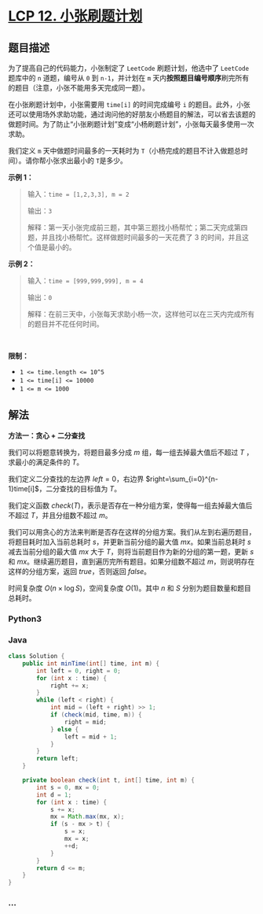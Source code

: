 # [LCP 12. 小张刷题计划](https://leetcode.cn/problems/xiao-zhang-shua-ti-ji-hua)

## 题目描述

<!-- 这里写题目描述 -->

<p>为了提高自己的代码能力，小张制定了 <code>LeetCode</code> 刷题计划，他选中了 <code>LeetCode</code> 题库中的 <code>n</code> 道题，编号从 <code>0</code> 到 <code>n-1</code>，并计划在 <code>m</code> 天内<strong>按照题目编号顺序</strong>刷完所有的题目（注意，小张不能用多天完成同一题）。</p>

<p>在小张刷题计划中，小张需要用 <code>time[i]</code> 的时间完成编号 <code>i</code> 的题目。此外，小张还可以使用场外求助功能，通过询问他的好朋友小杨题目的解法，可以省去该题的做题时间。为了防止&ldquo;小张刷题计划&rdquo;变成&ldquo;小杨刷题计划&rdquo;，小张每天最多使用一次求助。</p>

<p>我们定义 <code>m</code> 天中做题时间最多的一天耗时为 <code>T</code>（小杨完成的题目不计入做题总时间）。请你帮小张求出最小的 <code>T</code>是多少。</p>

<p><strong>示例 1：</strong></p>

<blockquote>
<p>输入：<code>time = [1,2,3,3], m = 2</code></p>

<p>输出：<code>3</code></p>

<p>解释：第一天小张完成前三题，其中第三题找小杨帮忙；第二天完成第四题，并且找小杨帮忙。这样做题时间最多的一天花费了 3 的时间，并且这个值是最小的。</p>
</blockquote>

<p><strong>示例 2：</strong></p>

<blockquote>
<p>输入：<code>time = [999,999,999], m = 4</code></p>

<p>输出：<code>0</code></p>

<p>解释：在前三天中，小张每天求助小杨一次，这样他可以在三天内完成所有的题目并不花任何时间。</p>
</blockquote>

<p>&nbsp;</p>

<p><strong>限制：</strong></p>

<ul>
	<li><code>1 &lt;= time.length &lt;= 10^5</code></li>
	<li><code>1 &lt;= time[i] &lt;= 10000</code></li>
	<li><code>1 &lt;= m &lt;= 1000</code></li>
</ul>

## 解法

<!-- 这里可写通用的实现逻辑 -->

**方法一：贪心 + 二分查找**

我们可以将题意转换为，将题目最多分成 $m$ 组，每一组去掉最大值后不超过 $T$ ，求最小的满足条件的 $T$。

我们定义二分查找的左边界 $left=0$，右边界 $right=\sum_{i=0}^{n-1}time[i]$，二分查找的目标值为 $T$。

我们定义函数 $check(T)$，表示是否存在一种分组方案，使得每一组去掉最大值后不超过 $T$，并且分组数不超过 $m$。

我们可以用贪心的方法来判断是否存在这样的分组方案。我们从左到右遍历题目，将题目耗时加入当前总耗时 $s$，并更新当前分组的最大值 $mx$。如果当前总耗时 $s$ 减去当前分组的最大值 $mx$ 大于 $T$，则将当前题目作为新的分组的第一题，更新 $s$ 和 $mx$。继续遍历题目，直到遍历完所有题目。如果分组数不超过 $m$，则说明存在这样的分组方案，返回 $true$，否则返回 $false$。

时间复杂度 $O(n \times \log S)$，空间复杂度 $O(1)$。其中 $n$ 和 $S$ 分别为题目数量和题目总耗时。

<!-- tabs:start -->

### **Python3**

<!-- 这里可写当前语言的特殊实现逻辑 -->



### **Java**

<!-- 这里可写当前语言的特殊实现逻辑 -->

```java
class Solution {
    public int minTime(int[] time, int m) {
        int left = 0, right = 0;
        for (int x : time) {
            right += x;
        }
        while (left < right) {
            int mid = (left + right) >> 1;
            if (check(mid, time, m)) {
                right = mid;
            } else {
                left = mid + 1;
            }
        }
        return left;
    }

    private boolean check(int t, int[] time, int m) {
        int s = 0, mx = 0;
        int d = 1;
        for (int x : time) {
            s += x;
            mx = Math.max(mx, x);
            if (s - mx > t) {
                s = x;
                mx = x;
                ++d;
            }
        }
        return d <= m;
    }
}
```









### **...**

```

```


